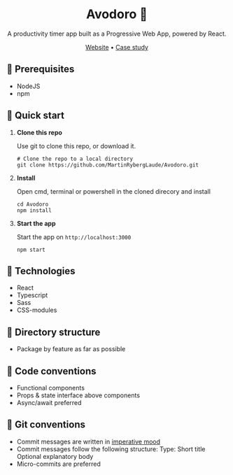 <h1 align="center">
  Avodoro 🥑
</h1>
<p align="center">
  A productivity timer app built as a Progressive Web App, powered by React.
</p>
<p align="center">
    <a href="https://avodoro.mrlaude.com">Website</a>
  • <a href="https://mrlaude.com/work/avodoro">Case study</a>
</p>

## 📄 Prerequisites

- NodeJS
- npm

## 🚀 Quick start

1.  **Clone this repo**

    Use git to clone this repo, or download it.

    ```shell
    # Clone the repo to a local directory
    git clone https://github.com/MartinRybergLaude/Avodoro.git
    ```

2.  **Install**

    Open cmd, terminal or powershell in the cloned direcory and install

    ```shell
    cd Avodoro
    npm install
    ```

3.  **Start the app**

    Start the app on `http://localhost:3000`

    ```shell
    npm start
    ```

## 🧐 Technologies

- React
- Typescript
- Sass
- CSS-modules

## 📁 Directory structure

- Package by feature as far as possible

## 📑 Code conventions

- Functional components
- Props & state interface above components
- Async/await preferred

## 📑 Git conventions

- Commit messages are written in <a href="https://en.wikipedia.org/wiki/Imperative_mood">imperative mood</a>
- Commit messages follow the following structure:
  Type: Short title
  Optional explanatory body
- Micro-commits are preferred
